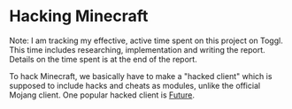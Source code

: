 # Hacking Minecraft

Note: I am tracking my effective, active time spent on this project on Toggl. This time includes researching, implementation and writing the report. Details on the time spent is at the end of the report.  

To hack Minecraft, we basically have to make a "hacked client" which is supposed to include hacks and cheats as modules, unlike the official Mojang client. One popular hacked client is [Future](https://www.futureclient.net/).